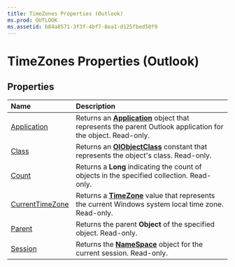 ```yaml
---
title: TimeZones Properties (Outlook)
ms.prod: OUTLOOK
ms.assetid: b84a8571-3f3f-4bf7-8ea1-d125fbed50f0
---
```



# TimeZones Properties (Outlook)

## Properties



|**Name**|**Description**|
|:-----|:-----|
|[Application](timezones-application-property-outlook.md)|Returns an  **[Application](application-object-outlook.md)** object that represents the parent Outlook application for the object. Read-only.|
|[Class](timezones-class-property-outlook.md)|Returns an  **[OlObjectClass](olobjectclass-enumeration-outlook.md)** constant that represents the object's class. Read-only.|
|[Count](timezones-count-property-outlook.md)|Returns a  **Long** indicating the count of objects in the specified collection. Read-only.|
|[CurrentTimeZone](timezones-currenttimezone-property-outlook.md)|Returns a  **[TimeZone](timezone-object-outlook.md)** value that represents the current Windows system local time zone. Read-only.|
|[Parent](timezones-parent-property-outlook.md)|Returns the parent  **Object** of the specified object. Read-only.|
|[Session](timezones-session-property-outlook.md)|Returns the  **[NameSpace](namespace-object-outlook.md)** object for the current session. Read-only.|

